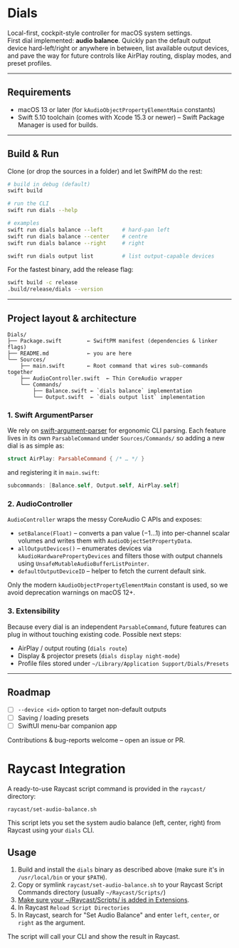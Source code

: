 # Dials

Local-first, cockpit-style controller for macOS system settings.  
First dial implemented: **audio balance**. Quickly pan the default output device hard-left/right or anywhere in between, list available output devices, and pave the way for future controls like AirPlay routing, display modes, and preset profiles.

---

## Requirements

* macOS 13 or later (for `kAudioObjectPropertyElementMain` constants)
* Swift 5.10 toolchain (comes with Xcode 15.3 or newer) – Swift Package Manager is used for builds.

---

## Build & Run

Clone (or drop the sources in a folder) and let SwiftPM do the rest:

```bash
# build in debug (default)
swift build

# run the CLI
swift run dials --help

# examples
swift run dials balance --left      # hard-pan left
swift run dials balance --center    # centre
swift run dials balance --right     # right

swift run dials output list         # list output-capable devices
```

For the fastest binary, add the release flag:

```bash
swift build -c release
.build/release/dials --version
```

---

## Project layout & architecture

```
Dials/
├── Package.swift        ← SwiftPM manifest (dependencies & linker flags)
├── README.md            ← you are here
└── Sources/
    ├── main.swift       ← Root command that wires sub-commands together
    ├── AudioController.swift  ← Thin CoreAudio wrapper
    └── Commands/
        ├── Balance.swift ← `dials balance` implementation
        └── Output.swift  ← `dials output list` implementation
```

### 1. Swift ArgumentParser

We rely on [swift-argument-parser](https://github.com/apple/swift-argument-parser) for ergonomic CLI parsing.
Each feature lives in its own `ParsableCommand` under `Sources/Commands/` so adding a new dial is as simple as:

```swift
struct AirPlay: ParsableCommand { /* … */ }
```

and registering it in `main.swift`:

```swift
subcommands: [Balance.self, Output.self, AirPlay.self]
```

### 2. AudioController

`AudioController` wraps the messy CoreAudio C APIs and exposes:

* `setBalance(Float)` – converts a pan value (−1…1) into per-channel scalar volumes and writes them with `AudioObjectSetPropertyData`.
* `allOutputDevices()` – enumerates devices via `kAudioHardwarePropertyDevices` and filters those with output channels using `UnsafeMutableAudioBufferListPointer`.
* `defaultOutputDeviceID` – helper to fetch the current default sink.

Only the modern `kAudioObjectPropertyElementMain` constant is used, so we avoid deprecation warnings on macOS 12+.

### 3. Extensibility

Because every dial is an independent `ParsableCommand`, future features can plug in without touching existing code. Possible next steps:

* AirPlay / output routing (`dials route`)
* Display & projector presets (`dials display night-mode`)
* Profile files stored under `~/Library/Application Support/Dials/Presets`

---

## Roadmap

* [ ] `--device <id>` option to target non-default outputs
* [ ] Saving / loading presets
* [ ] SwiftUI menu-bar companion app

Contributions & bug-reports welcome – open an issue or PR.

# Raycast Integration

A ready-to-use Raycast script command is provided in the `raycast/` directory:

```
raycast/set-audio-balance.sh
```

This script lets you set the system audio balance (left, center, right) from Raycast using your `dials` CLI.

## Usage
1. Build and install the `dials` binary as described above (make sure it's in `/usr/local/bin` or your `$PATH`).
2. Copy or symlink `raycast/set-audio-balance.sh` to your Raycast Script Commands directory (usually `~/Raycast/Scripts/`)
3. [Make sure your ~/Raycast/Scripts/ is added in Extensions](https://github.com/raycast/script-commands?tab=readme-ov-file#install-script-commands-from-this-repository).
4. In Raycast `Reload Script Directories`
3. In Raycast, search for "Set Audio Balance" and enter `left`, `center`, or `right` as the argument.

The script will call your CLI and show the result in Raycast. 